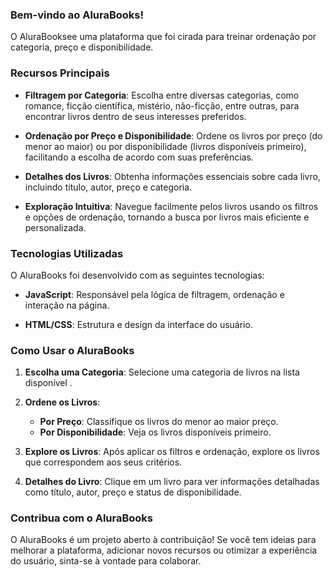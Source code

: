 
### Bem-vindo ao AluraBooks!

O AluraBooksee uma plataforma que foi cirada para treinar ordenação por categoria, preço e disponibilidade.

### Recursos Principais

- **Filtragem por Categoria**: Escolha entre diversas categorias, como romance, ficção científica, mistério, não-ficção, entre outras, para encontrar livros dentro de seus interesses preferidos.

- **Ordenação por Preço e Disponibilidade**: Ordene os livros por preço (do menor ao maior) ou por disponibilidade (livros disponíveis primeiro), facilitando a escolha de acordo com suas preferências.

- **Detalhes dos Livros**: Obtenha informações essenciais sobre cada livro, incluindo título, autor, preço e categoria.

- **Exploração Intuitiva**: Navegue facilmente pelos livros usando os filtros e opções de ordenação, tornando a busca por livros mais eficiente e personalizada.

### Tecnologias Utilizadas

O AluraBooks foi desenvolvido com as seguintes tecnologias:

- **JavaScript**: Responsável pela lógica de filtragem, ordenação e interação na página.

- **HTML/CSS**: Estrutura e design da interface do usuário.

### Como Usar o AluraBooks

1. **Escolha uma Categoria**: Selecione uma categoria de livros na lista disponível .

2. **Ordene os Livros**:
   - **Por Preço**: Classifique os livros do menor ao maior preço.
   - **Por Disponibilidade**: Veja os livros disponíveis primeiro.

3. **Explore os Livros**: Após aplicar os filtros e ordenação, explore os livros que correspondem aos seus critérios.

4. **Detalhes do Livro**: Clique em um livro para ver informações detalhadas como título, autor, preço e status de disponibilidade.

### Contribua com o AluraBooks

O AluraBooks é um projeto aberto à contribuição! Se você tem ideias para melhorar a plataforma, adicionar novos recursos ou otimizar a experiência do usuário, sinta-se à vontade para colaborar.
